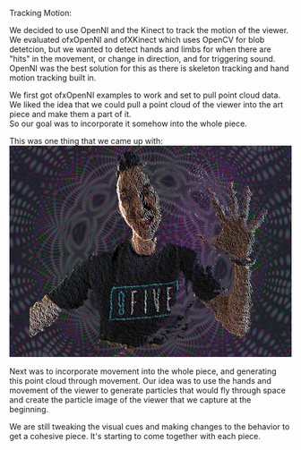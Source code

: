 Tracking Motion:

We decided to use OpenNI and the Kinect to track the motion of the viewer.  We evaluated ofxOpenNI and ofXKinect which uses OpenCV for blob detetcion, but we wanted 
to detect hands and limbs for when there are "hits" in the movement, or change in direction, and for triggering sound. OpenNI was the best solution for this as there is skeleton tracking and hand motion tracking built in.  

We first got ofxOpenNI examples to work and set to pull point cloud data.  We liked the idea that we could pull a point cloud of the viewer into the art piece and make them a part of it.  
So our goal was to incorporate it somehow into the whole piece.  

This was one thing that we came up with:
![Sketch Image](../project_images/particleconcept.jpg?raw=true "Sketch Image")


Next was to incorporate movement into the whole piece, and generating this point cloud through movement.  Our idea was to use the hands and movement of the viewer to generate particles that would fly through space and create the particle image of the viewer that we capture at the beginning.

We are still tweaking the visual cues and making changes to the behavior to get a cohesive piece.  It's starting to come together with each piece.  
